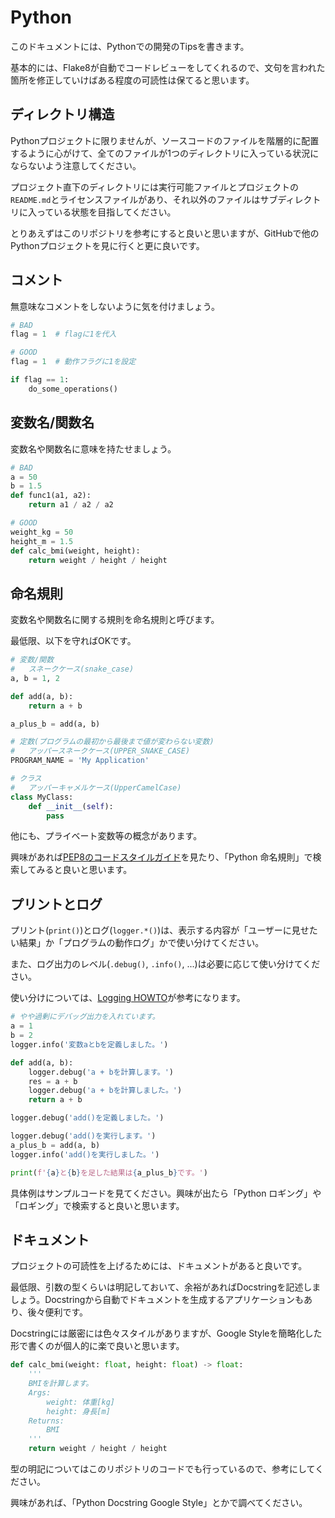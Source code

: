 # Python
このドキュメントには、Pythonでの開発のTipsを書きます。

基本的には、Flake8が自動でコードレビューをしてくれるので、文句を言われた箇所を修正していけばある程度の可読性は保てると思います。

## ディレクトリ構造
Pythonプロジェクトに限りませんが、ソースコードのファイルを階層的に配置するように心がけて、全てのファイルが1つのディレクトリに入っている状況にならないよう注意してください。

プロジェクト直下のディレクトリには実行可能ファイルとプロジェクトの`README.md`とライセンスファイルがあり、それ以外のファイルはサブディレクトリに入っている状態を目指してください。

とりあえずはこのリポジトリを参考にすると良いと思いますが、GitHubで他のPythonプロジェクトを見に行くと更に良いです。

## コメント
無意味なコメントをしないように気を付けましょう。

```python
# BAD
flag = 1  # flagに1を代入

# GOOD
flag = 1  # 動作フラグに1を設定

if flag == 1:
    do_some_operations()
```

## 変数名/関数名
変数名や関数名に意味を持たせましょう。

```python
# BAD
a = 50
b = 1.5
def func1(a1, a2):
    return a1 / a2 / a2

# GOOD
weight_kg = 50
height_m = 1.5
def calc_bmi(weight, height):
    return weight / height / height
```

## 命名規則
変数名や関数名に関する規則を命名規則と呼びます。

最低限、以下を守ればOKです。

```python
# 変数/関数
#   スネークケース(snake_case)
a, b = 1, 2

def add(a, b):
    return a + b

a_plus_b = add(a, b)

# 定数(プログラムの最初から最後まで値が変わらない変数)
#   アッパースネークケース(UPPER_SNAKE_CASE)
PROGRAM_NAME = 'My Application'

# クラス
#   アッパーキャメルケース(UpperCamelCase)
class MyClass:
    def __init__(self):
        pass
```

他にも、プライベート変数等の概念があります。

興味があれば[PEP8のコードスタイルガイド](https://pep8-ja.readthedocs.io/ja/latest/)を見たり、「Python 命名規則」で検索してみると良いと思います。

## プリントとログ
プリント(`print()`)とログ(`logger.*()`)は、表示する内容が「ユーザーに見せたい結果」か「プログラムの動作ログ」かで使い分けてください。

また、ログ出力のレベル(`.debug()`, `.info()`, ...)は必要に応じて使い分けてください。

使い分けについては、[Logging HOWTO](https://docs.python.org/ja/3.8/howto/logging.html)が参考になります。

```python
# やや過剰にデバッグ出力を入れています。
a = 1
b = 2
logger.info('変数aとbを定義しました。')

def add(a, b):
    logger.debug('a + bを計算します。')
    res = a + b
    logger.debug('a + bを計算しました。')
    return a + b

logger.debug('add()を定義しました。')

logger.debug('add()を実行します。')
a_plus_b = add(a, b)
logger.info('add()を実行しました。')

print(f'{a}と{b}を足した結果は{a_plus_b}です。')
```

具体例はサンプルコードを見てください。興味が出たら「Python ロギング」や「ロギング」で検索すると良いと思います。

## ドキュメント
プロジェクトの可読性を上げるためには、ドキュメントがあると良いです。

最低限、引数の型くらいは明記しておいて、余裕があればDocstringを記述しましょう。Docstringから自動でドキュメントを生成するアプリケーションもあり、後々便利です。

Docstringには厳密には色々スタイルがありますが、Google Styleを簡略化した形で書くのが個人的に楽で良いと思います。

```python
def calc_bmi(weight: float, height: float) -> float:
    '''
    BMIを計算します。
    Args:
        weight: 体重[kg]
        height: 身長[m]
    Returns:
        BMI
    '''
    return weight / height / height
```

型の明記についてはこのリポジトリのコードでも行っているので、参考にしてください。

興味があれば、「Python Docstring Google Style」とかで調べてください。
